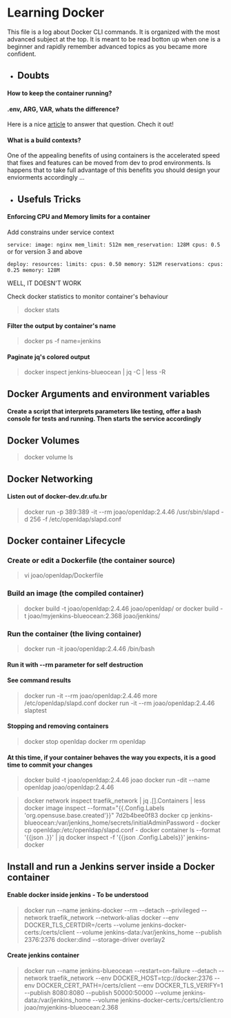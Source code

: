 # Learning Docker

This file is a log about Docker CLI commands. It is organized with the most advanced subject at the top. It is meant to be read botton up when one is a beginner and rapidly remember advanced topics as you became more confident.

* ## Doubts

#### How to keep the container running?



#### .env, ARG, VAR, whats the difference?

Here is a nice [article](https://vsupalov.com/docker-arg-env-variable-guide/) to answer that question. Chech it out! 

#### What is a build contexts?

One of the appealing benefits of using containers is the accelerated speed that fixes and features can be moved from dev to prod environments. Is happens that to take full advantage of this benefits you should design your enviorments accordingly ...

* ## Usefuls Tricks

#### Enforcing CPU and Memory limits for a container

Add constrains under service context

`
service:
  image: nginx
  mem_limit: 512m
  mem_reservation: 128M
  cpus: 0.5
`
or for version 3 and above

`
    deploy:
        resources:
            limits:
              cpus: 0.50
              memory: 512M
            reservations:
              cpus: 0.25
              memory: 128M
`

WELL, IT DOESN'T WORK

Check docker statistics to monitor container's behaviour
> docker stats

#### Filter the output by container's name
> docker ps -f name=jenkins

#### Paginate jq's colored output
> docker inspect jenkins-blueocean | jq -C | less -R

## Docker Arguments and environment variables 
#### Create a script that interprets parameters like testing, offer a bash console for tests and running. Then starts the service accordingly

## Docker Volumes

> docker volume ls

## Docker Networking

#### Listen out of docker-dev.dr.ufu.br
> docker run -p 389:389 -it --rm joao/openldap:2.4.46 /usr/sbin/slapd -d 256 -f /etc/openldap/slapd.conf

## Docker container Lifecycle
### Create or edit a Dockerfile (the container source)
> vi joao/openldap/Dockerfile

### Build an image (the compiled container) 
> docker build -t joao/openldap:2.4.46 joao/openldap/
or
> docker build -t joao/myjenkins-blueocean:2.368 joao/jenkins/

### Run the container (the living container)
> docker run -it joao/openldap:2.4.46 /bin/bash
#### Run it with --rm parameter for self destruction
#### See command results
> docker run -it --rm joao/openldap:2.4.46 more /etc/openldap/slapd.conf
> docker run -it --rm joao/openldap:2.4.46 slaptest

#### Stopping and removing containers
> docker stop openldap
> docker rm openldap

#### At this time, if your container behaves the way you expects, it is a good time to commit your changes

> docker build -t joao/openldap:2.4.46 joao
> docker run -dit --name openldap joao/openldap:2.4.46

> docker network inspect traefik_network | jq .[].Containers | less
> docker image inspect --format="{{.Config.Labels 'org.opensuse.base.created'}}" 7d2b4bee0f83
> docker cp jenkins-blueocean:/var/jenkins_home/secrets/initialAdminPassword -
> docker cp openldap:/etc/openldap/slapd.conf -
> docker container ls --format '{{json .}}' | jq
> docker inspect -f '{{json .Config.Labels}}' jenkins-docker

## Install and run a Jenkins server inside a Docker container
#### Enable docker inside jenkins - To be understood
> docker run   --name jenkins-docker   --rm   --detach   --privileged   --network traefik_network   --network-alias docker   --env DOCKER_TLS_CERTDIR=/certs   --volume jenkins-docker-certs:/certs/client   --volume jenkins-data:/var/jenkins_home --publish 2376:2376   docker:dind   --storage-driver overlay2
#### Create jenkins container
> docker run   --name jenkins-blueocean   --restart=on-failure   --detach   --network traefik_network   --env DOCKER_HOST=tcp://docker:2376   --env DOCKER_CERT_PATH=/certs/client   --env DOCKER_TLS_VERIFY=1   --publish 8080:8080   --publish 50000:50000   --volume jenkins-data:/var/jenkins_home   --volume jenkins-docker-certs:/certs/client:ro   joao/myjenkins-blueocean:2.368

